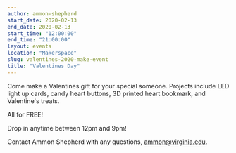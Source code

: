 ```yaml
---
author: ammon-shepherd
start_date: 2020-02-13
end_date: 2020-02-13
start_time: "12:00:00"
end_time: "21:00:00"
layout: events
location: "Makerspace"
slug: valentines-2020-make-event
title: "Valentines Day"
---
```


Come make a Valentines gift for your special someone. Projects include LED light up cards, candy heart buttons, 3D printed heart bookmark, and Valentine's treats. 

All for FREE!

Drop in anytime between 12pm and 9pm!

Contact Ammon Shepherd with any questions, <a href="mailto:ammon@virginia.edu">ammon@virginia.edu</a>.
